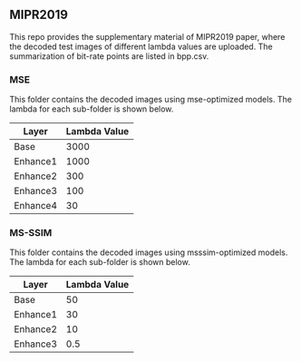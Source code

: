 ## MIPR2019
This repo provides the supplementary material of MIPR2019 paper, where the decoded test images of different lambda values are uploaded. The summarization of bit-rate points are listed in bpp.csv.


### MSE
This folder contains the decoded images using mse-optimized models. The lambda for each sub-folder is shown below.

|Layer|Lambda Value|
|-|-|
|Base|3000|
|Enhance1|1000|
|Enhance2|300|
|Enhance3|100|
|Enhance4|30|

### MS-SSIM

This folder contains the decoded images using msssim-optimized models. The lambda for each sub-folder is shown below.

|Layer|Lambda Value|
|-|-|
|Base|50|
|Enhance1|30|
|Enhance2|10|
|Enhance3|0.5|
